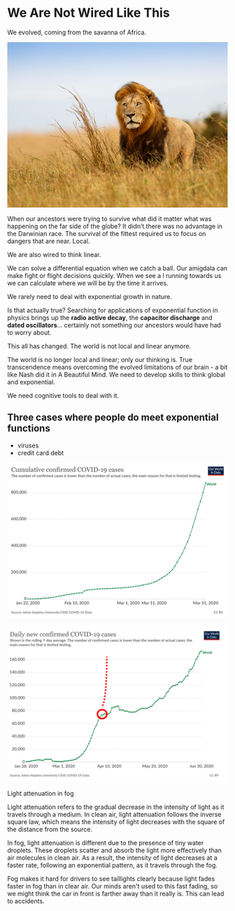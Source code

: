 # We Are Not Wired Like This

We evolved, coming from the savanna of Africa.

![](../.gitbook/assets/savanna.png)

When our ancestors were trying to survive what did it matter what was happening on the far side of the globe? It didn’t.there was no advantage in the Darwinian race. The survival of the fittest required us to focus on dangers that are near. Local.

We are also wired to think linear.

We can solve a differential equation when we catch a ball. Our amigdala can make fight or flight decisions quickly. When we see a l running towards us we can calculate where we will be by the time it arrives.

We rarely need to deal with exponential growth in nature.

Is that actually true? Searching for applications of exponential function in physics brings up the **radio active decay**, the **capacitor discharge** and **dated oscillators**... certainly not something our ancestors would have had to worry about.

This all has changed. The world is not local and linear anymore.

The world is no longer local and linear; only our thinking is. True transcendence means overcoming the evolved limitations of our brain - a bit like Nash did it in A Beautiful Mind. We need to develop skills to think global and exponential.

We need cognitive tools to deal with it.

## Three cases where people do meet exponential functions

* viruses
* credit card debt

![](<../.gitbook/assets/image (2).png>)

![](<../.gitbook/assets/image (6) (1).png>)



Light attenuation in fog

Light attenuation refers to the gradual decrease in the intensity of light as it travels through a medium. In clean air, light attenuation follows the inverse square law, which means the intensity of light decreases with the square of the distance from the source.

In fog, light attenuation is different due to the presence of tiny water droplets. These droplets scatter and absorb the light more effectively than air molecules in clean air. As a result, the intensity of light decreases at a faster rate, following an exponential pattern, as it travels through the fog.

Fog makes it hard for drivers to see taillights clearly because light fades faster in fog than in clear air. Our minds aren't used to this fast fading, so we might think the car in front is farther away than it really is. This can lead to accidents.

